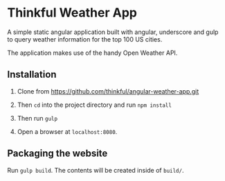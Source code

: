 # Thinkful Weather App

A simple static angular application built with angular, underscore and gulp
to query weather information for the top 100 US cities.

The application makes use of the handy Open Weather API.

## Installation

1. Clone from https://github.com/thinkful/angular-weather-app.git

2. Then `cd` into the project directory and run `npm install`

3. Then run `gulp`

4. Open a browser at `localhost:8080`.

## Packaging the website

Run `gulp build`. The contents will be created inside of `build/`.
